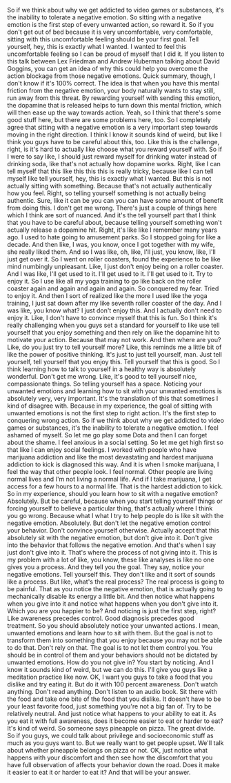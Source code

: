  So if we think about why we get addicted to video games or substances, it's the inability to tolerate a negative emotion. So sitting with a negative emotion is the first step of every unwanted action, so reward it. So if you don't get out of bed because it is very uncomfortable, very comfortable, sitting with this uncomfortable feeling should be your first goal. Tell yourself, hey, this is exactly what I wanted. I wanted to feel this uncomfortable feeling so I can be proud of myself that I did it. If you listen to this talk between Lex Friedman and Andrew Huberman talking about David Goggins, you can get an idea of why this could help you overcome the action blockage from those negative emotions. Quick summary, though, I don't know if it's 100% correct. The idea is that when you have this mental friction from the negative emotion, your body naturally wants to stay still, run away from this threat. By rewarding yourself with sending this emotion, the dopamine that is released helps to turn down this mental friction, which will then ease up the way towards action. Yeah, so I think that there's some good stuff here, but there are some problems here, too. So I completely agree that sitting with a negative emotion is a very important step towards moving in the right direction. I think I know it sounds kind of weird, but like I think you guys have to be careful about this, too. Like this is the challenge, right, is it's hard to actually like choose what you reward yourself with. So if I were to say like, I should just reward myself for drinking water instead of drinking soda, like that's not actually how dopamine works. Right, like I can tell myself that this like this this this is really tricky, because like I can tell myself like tell yourself, hey, this is exactly what I wanted. But this is not actually sitting with something. Because that's not actually authentically how you feel. Right, so telling yourself something is not actually being authentic. Sure, like it can be you can you can have some amount of benefit from doing this. I don't get me wrong. There's just a couple of things here which I think are sort of nuanced. And it's the tell yourself part that I think that you have to be careful about, because telling yourself something won't actually release a dopamine hit. Right, it's like like I remember many years ago. I used to hate going to amusement parks. So I stopped going for like a decade. And then like, I was, you know, once I got together with my wife, she really liked them. And so I was like, oh, like, I'll just, you know, like, I'll just get over it. So I went on roller coasters, found the experience to be like mind numbingly unpleasant. Like, I just don't enjoy being on a roller coaster. And I was like, I'll get used to it. I'll get used to it. I'll get used to it. Try to enjoy it. So I use like all my yoga training to go like back on the roller coaster again and again and again and again. So conquered my fear. Tried to enjoy it. And then I sort of realized like the more I used like the yoga training, I just sat down after my like seventh roller coaster of the day. And I was like, you know what? I just don't enjoy this. And I actually don't need to enjoy it. Like, I don't have to convince myself that this is fun. So I think it's really challenging when you guys set a standard for yourself to like use tell yourself that you enjoy something and then rely on like the dopamine hit to motivate your action. Because that may not work. And then where are you? Like, do you just try to tell yourself more? Like, this reminds me a little bit of like the power of positive thinking. It's just to just tell yourself, man. Just tell yourself, tell yourself that you enjoy this. Tell yourself that this is good. So I think learning how to talk to yourself in a healthy way is absolutely wonderful. Don't get me wrong. Like, it's good to tell yourself nice, compassionate things. So telling yourself has a space. Noticing your unwanted emotions and learning how to sit with your unwanted emotions is absolutely very, very important. It's the translation of this that sometimes I kind of disagree with. Because in my experience, the goal of sitting with unwanted emotions is not the first step to right action. It's the first step to conquering wrong action. So if we think about why we get addicted to video games or substances, it's the inability to tolerate a negative emotion. I feel ashamed of myself. So let me go play some Dota and then I can forget about the shame. I feel anxious in a social setting. So let me get high first so that like I can enjoy social feelings. I worked with people who have marijuana addiction and like the most devastating and hardest marijuana addiction to kick is diagnosed this way. And it is when I smoke marijuana, I feel the way that other people look. I feel normal. Other people are living normal lives and I'm not living a normal life. And if I take marijuana, I get access for a few hours to a normal life. That is the hardest addiction to kick. So in my experience, should you learn how to sit with a negative emotion? Absolutely. But be careful, because when you start telling yourself things or forcing yourself to believe a particular thing, that's actually where I think you go wrong. Because what I what I try to help people do is like sit with the negative emotion. Absolutely. But don't let the negative emotion control your behavior. Don't convince yourself otherwise. Actually accept that this absolutely sit with the negative emotion, but don't give into it. Don't give into the behavior that follows the negative emotion. And that's when I say just don't give into it. That's where the process of not giving into it. This is my problem with a lot of like, you know, these like analyses is like no one gives you a process. And they tell you the goal. They say, notice your negative emotions. Tell yourself this. They don't like and it sort of sounds like a process. But like, what's the real process? The real process is going to be painful. That as you notice the negative emotion, that is actually going to mechanically disable its energy a little bit. And then notice what happens when you give into it and notice what happens when you don't give into it. Which you are you happier to be? And noticing is just the first step, right? Like awareness precedes control. Good diagnosis precedes good treatment. So you should absolutely notice your unwanted actions. I mean, unwanted emotions and learn how to sit with them. But the goal is not to transform them into something that you enjoy because you may not be able to do that. Don't rely on that. The goal is to not let them control you. You should be in control of them and your behaviors should not be dictated by unwanted emotions. How do you not give in? You start by noticing. And I know it sounds kind of weird, but we can do this. I'll give you guys like a meditation practice like now. OK, I want you guys to take a food that you dislike and try eating it. But do it with 100 percent awareness. Don't watch anything. Don't read anything. Don't listen to an audio book. Sit there with the food and take one bite of the food that you dislike. It doesn't have to be your least favorite food, just something you're not a big fan of. Try to be relatively neutral. And just notice what happens to your ability to eat it. As you eat it with full awareness, does it become easier to eat or harder to eat? It's kind of weird. So someone says pineapple on pizza. The great divide. So if you guys, we could talk about privilege and socioeconomic stuff as much as you guys want to. But we really want to get people upset. We'll talk about whether pineapple belongs on pizza or not. OK, just notice what happens with your discomfort and then see how the discomfort that you have full observation of affects your behavior down the road. Does it make it easier to eat it or harder to eat it? And that will be your answer.